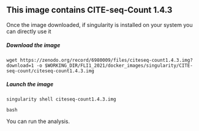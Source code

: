 <h2>This image contains CITE-seq-Count 1.4.3</h2>

Once the image downloaded, if singularity is installed on your system you can directly use it

#####   Download the image

<pre><code>wget https://zenodo.org/record/6980009/files/citeseq-count1.4.3.img?download=1 -o $WORKING_DIR/FLI1_2021/docker_images/singularity/CITE-seq-count/citeseq-count1.4.3.img</pre></code>

#####   Launch the image
<pre><code>singularity shell citeseq-count1.4.3.img</pre></code>
<pre><code>bash</pre></code>

You can run the analysis.

